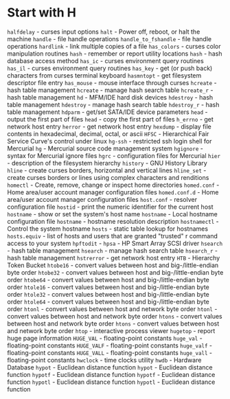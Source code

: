 # Start with H
`halfdelay` - curses input options
`halt` - Power off, reboot, or halt the machine
`handle` - file handle operations
`handle_to_fshandle` - file handle operations
`hardlink` - link multiple copies of a file
`has_colors` - curses color manipulation routines
`hash` - remember or report utility locations
`hash` - hash database access method
`has_ic` - curses environment query routines
`has_il` - curses environment query routines
`has_key` - get (or push back) characters from curses terminal keyboard
`hasmntopt` - get filesystem descriptor file entry
`has_mouse` - mouse interface through curses
`hcreate` - hash table management
`hcreate` - manage hash search table
`hcreate_r` - hash table management
`hd` - MFM/IDE hard disk devices
`hdestroy` - hash table management
`hdestroy` - manage hash search table
`hdestroy_r` - hash table management
`hdparm` - get/set SATA/IDE device parameters
`head` - output the first part of files
`head` - copy the first part of files
`h_errno` - get network host entry
`herror` - get network host entry
`hexdump` - display file contents in hexadecimal, decimal, octal, or ascii
`HFSC` - Hierarchical Fair Service Curve's control under linux
`hg-ssh` - restricted ssh login shell for Mercurial
`hg` - Mercurial source code management system
`hgignore` - syntax for Mercurial ignore files
`hgrc` - configuration files for Mercurial
`hier` - description of the filesystem hierarchy
`history` - GNU History Library
`hline` - create curses borders, horizontal and vertical lines
`hline_set` - create curses borders or lines using complex characters and renditions
`homectl` - Create, remove, change or inspect home directories
`homed.conf` - Home area/user account manager configuration files
`homed.conf.d` - Home area/user account manager configuration files
`host.conf` - resolver configuration file
`hostid` - print the numeric identifier for the current host
`hostname` - show or set the system's host name
`hostname` - Local hostname configuration file
`hostname` - hostname resolution description
`hostnamectl` - Control the system hostname
`hosts` - static table lookup for hostnames
`hosts.equiv` - list of hosts and users that are granted "trusted" r command access to your system
`hpftodit` - 
`hpsa` - HP Smart Array SCSI driver
`hsearch` - hash table management
`hsearch` - manage hash search table
`hsearch_r` - hash table management
`hstrerror` - get network host entry
`HTB` - Hierarchy Token Bucket
`htobe16` - convert values between host and big-/little-endian byte order
`htobe32` - convert values between host and big-/little-endian byte order
`htobe64` - convert values between host and big-/little-endian byte order
`htole16` - convert values between host and big-/little-endian byte order
`htole32` - convert values between host and big-/little-endian byte order
`htole64` - convert values between host and big-/little-endian byte order
`htonl` - convert values between host and network byte order
`htonl` - convert values between host and network byte order
`htons` - convert values between host and network byte order
`htons` - convert values between host and network byte order
`htop` - interactive process viewer
`hugetop` - report huge page information
`HUGE_VAL` - floating-point constants
`huge_val` - floating-point constants
`HUGE_VALF` - floating-point constants
`huge_valf` - floating-point constants
`HUGE_VALL` - floating-point constants
`huge_vall` - floating-point constants
`hwclock` - time clocks utility
`hwdb` - Hardware Database
`hypot` - Euclidean distance function
`hypot` - Euclidean distance function
`hypotf` - Euclidean distance function
`hypotf` - Euclidean distance function
`hypotl` - Euclidean distance function
`hypotl` - Euclidean distance function
